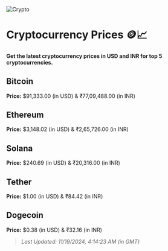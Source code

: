
![Crypto](https://www.techguide.com.au/wp-content/uploads/2020/11/crypto3.jpeg)

# Cryptocurrency Prices 🪙📈

#### Get the latest cryptocurrency prices in USD and INR for top 5 cryptocurrencies.

## Bitcoin

**Price:** $91,333.00 (in USD) & ₹77,09,488.00 (in INR)

## Ethereum

**Price:** $3,148.02 (in USD) & ₹2,65,726.00 (in INR)

## Solana

**Price:** $240.69 (in USD) & ₹20,316.00 (in INR)

## Tether

**Price:** $1.00 (in USD) & ₹84.42 (in INR)

## Dogecoin

**Price:** $0.38 (in USD) & ₹32.16 (in INR)

> _Last Updated: 11/19/2024, 4:14:23 AM (in GMT)_
